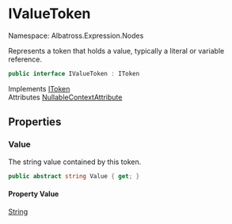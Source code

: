 # IValueToken

Namespace: Albatross.Expression.Nodes

Represents a token that holds a value, typically a literal or variable reference.

```csharp
public interface IValueToken : IToken
```

Implements [IToken](./albatross.expression.nodes.itoken.md)<br>
Attributes [NullableContextAttribute](https://docs.microsoft.com/en-us/dotnet/api/system.runtime.compilerservices.nullablecontextattribute)

## Properties

### **Value**

The string value contained by this token.

```csharp
public abstract string Value { get; }
```

#### Property Value

[String](https://docs.microsoft.com/en-us/dotnet/api/system.string)<br>
